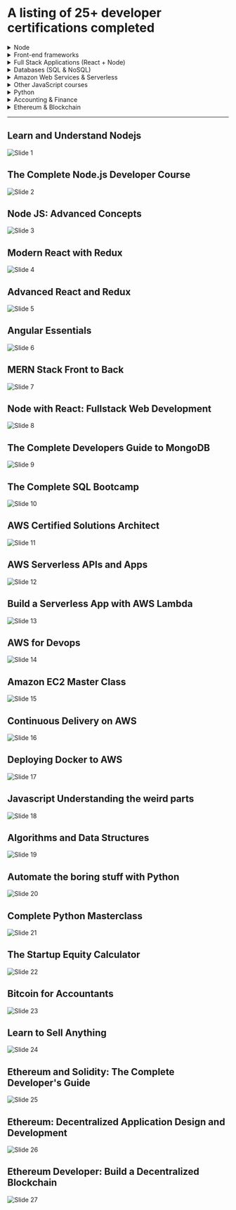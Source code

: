 # A listing of 25+ developer certifications completed

<details>
  <summary> Node</summary>

- [Learn and Understand Node.js](#user-content-learn-and-understand-nodejs)
- [The Complete Node.js Developer Course](#user-content-the-complete-nodejs-developer-course)
- [Node JS Advanced Concepts](#user-content-node-js-advanced-concepts)

</details>

<details>
  <summary> Front-end frameworks</summary>

- [Modern React with Redux](#user-content-modern-react-with-redux)
- [Advanced React and Redux](#user-content-advanced-react-and-redux
- [Angular Essentials](#user-content-angular-essentials)

</details>

<details>
  <summary> Full Stack Applications (React + Node)</summary>

- [MERN Stack Front to Back](#user-content-mern-stack-front-to-back)
- [Node with React: Fullstack Web Development](#user-content-node-with-react-fullstack-web-development)

</details>

<details>
  <summary> Databases (SQL & NoSQL)</summary>

- [The Complete Developers Guide to MongoDB](#user-content-the-complete-developers-guide-to-mongodb)
- [The Complete SQL Bootcamp](#user-content-the-complete-sql-bootcamp)

</details>

<details>
  <summary> Amazon Web Services & Serverless</summary>

- [AWS Certified Solutions Architect](#user-content-aws-certified-solutions-architect)
- [AWS Serverless APIs and Apps](#user-content-aws-serverless-apis-and-apps)
- [Build a Serverless App with AWS Lambda](#user-content-build-a-serverless-app-with-aws-lambda)
- [AWS for Devops](#user-content-aws-for-devops)
- [Amazon EC2 Master Class](#user-content-amazon-ec2-master-class)
- [Continuous Delivery on AWS](#user-content-continuous-delivery-on-aws)
- [Deploying Docker to AWS](#user-content-deploying-docker-to-aws)


</details>

<details>

  <summary> Other JavaScript courses</summary>

- [Javascript Understanding the weird parts](#user-content-javascript-understanding-the-weird-parts)
- [Algorithms and Data Structures](#user-content-algorithms-and-data-structures)

</details>

<details>

  <summary> Python</summary>

- [Automate the boring stuff with Python](#user-content-automate-the-boring-stuff-with-python)
- [Complete Python Masterclass](#user-content-complete-python-masterclass)

</details>

<details>

  <summary> Accounting & Finance</summary>

- [The Startup Equity Calculator](#user-content-the-startup-equity-calculator)
- [Bitcoin for Accountants](#user-content-bitcoin-for-accountants)
- [Learn to Sell Anything](#user-content-learn-to-sell-anything)

</details>

<details>

  <summary> Ethereum & Blockchain</summary>

- [Ethereum and Solidity: The Complete Developer's Guide](#user-content-ethereum-and-solidity-the-complete-developers-guide)
- [Ethereum: Decentralized Application Design and Development](#user-content-ethereum-decentralized-application-design-and-development)
- [Ethereum Developer: Build a Decentralized Blockchain](#user-content-ethereum-developer-build-a-decentralized-blockchain)

</details>

<hr>

## Learn and Understand Nodejs

![Slide 1](certificates/Learn_and_Understand_Nodejs.jpg)

## The Complete Node.js Developer Course

![Slide 2](certificates/The_complete_Node.js_developer_course.jpg)

## Node JS: Advanced Concepts

![Slide 3](certificates/Node_JS_Advanced_Concepts.jpg)

## Modern React with Redux

![Slide 4](certificates/Modern_React_with_Redux.jpg)

## Advanced React and Redux

![Slide 5](certificates/Advanced_React_and_Redux.jpg)

## Angular Essentials

![Slide 6](certificates/Angular_Essentials.jpg)

## MERN Stack Front to Back

![Slide 7](certificates/MERN_Stack_Front_To_Back.jpg)

## Node with React: Fullstack Web Development

![Slide 8](certificates/Node_with_React_Fullstack_Web_Development.jpg)

## The Complete Developers Guide to MongoDB

![Slide 9](certificates/The_Complete_Developers_Guide_to_MongoDB.jpg)

## The Complete SQL Bootcamp

![Slide 10](certificates/The_Complete_SQL_Bootcamp.jpg)

## AWS Certified Solutions Architect

![Slide 11](certificates/AWS_Certified_Solutions_Architect.jpg)

## AWS Serverless APIs and Apps

![Slide 12](certificates/AWS_Serverless_APIs_and_Apps.jpg)

## Build a Serverless App with AWS Lambda

![Slide 13](certificates/Build_a_Serverless_App_with_AWS_Lambda.jpg)

## AWS for Devops

![Slide 14](certificates/AWS_for_Devops.png)

## Amazon EC2 Master Class

![Slide 15](certificates/Amazon_EC2_Master_Class.jpg)

## Continuous Delivery on AWS

![Slide 16](certificates/Continuous_Delivery_on_AWS.jpg)

## Deploying Docker to AWS

![Slide 17](certificates/Deploying_Docker_to_AWS.png)

## Javascript Understanding the weird parts

![Slide 18](certificates/Javascript_Understanding_the_weird_parts.jpg)

## Algorithms and Data Structures

![Slide 19](certificates/Algorithms_and_Data_Structures.jpg)

## Automate the boring stuff with Python

![Slide 20](certificates/Automate_the_boring_stuff_with_Python.jpg)

## Complete Python Masterclass

![Slide 21](certificates/Complete_Python_Masterclass.jpg)

## The Startup Equity Calculator

![Slide 22](certificates/The_Startup_Equity_Calculator.jpg)

## Bitcoin for Accountants

![Slide 23](certificates/Bitcoin_for_Accountants.jpg)

## Learn to Sell Anything

![Slide 24](certificates/Learn-to-Sell-Anything.jpg)

## Ethereum and Solidity: The Complete Developer's Guide

![Slide 25](certificates/Ethereum_and_Solidity_the_Complete_Developers_Guide.jpg)

## Ethereum: Decentralized Application Design and Development

![Slide 26](certificates/Ethereum_Decentralized_Application_Design_and_Development.jpg)

## Ethereum Developer: Build a Decentralized Blockchain

![Slide 27](certificates/Ethereum_Developer_Build_A_Decentralised_Blockchain.jpg)
